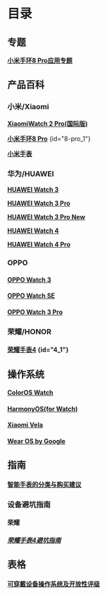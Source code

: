 # 目录

## 专题

**[小米手环8 Pro应用专题](xmsmartband8pro_apps_README.md)**

## 产品百科

### 小米/Xiaomi

**[XiaomiWatch 2 Pro(国际版)](XiaomiWatch2ProInternational.md)**

**[小米手环8 Pro](XiaomiSmartBand8Pro.md)** {id="8-pro_1"}

**[小米手表](XiaomiWatch.md)**

### 华为/HUAWEI

**[HUAWEI Watch 3](HUAWEIwatch3.md)**

**[HUAWEI Watch 3 Pro](HUAWEIwatch3pro.md)**

**[HUAWEI Watch 3 Pro New](HUAWEIwatch3pronew.md)**

**[HUAWEI Watch 4](HUAWEIWatch4.md)**

**[HUAWEI Watch 4 Pro](HUAWEIWatch4Pro.md)**

### OPPO

#### [OPPO Watch 3](OPPOwatch3.md)

#### [OPPO Watch SE](OPPOwatchse.md)

#### [OPPO Watch 3 Pro](OPPOwatch3pro.md)

### 荣耀/HONOR

#### [荣耀手表4](HONOR-WATCH-4.topic) {id="4_1"}

## 操作系统

#### [ColorOS Watch](ColorOSWatch.md)

#### [HarmonyOS(for Watch)](HarmonyOS_Watch.md)

#### [Xiaomi Vela](XiaomiVela.md)

#### [Wear OS by Google](WearOSbyGoogle.md)

## 指南

#### [智能手表的分类与购买建议](smart-watch-guide.md)

### 设备避坑指南

#### 荣耀

##### [荣耀手表4避坑指南](HonorWatch4-guide.md)

## 表格

#### [可穿戴设备操作系统及开放性评级](WearableOS.md)
